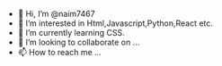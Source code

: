 - 👋 Hi, I’m @naim7467
- 👀 I’m interested in Html,Javascript,Python,React etc.
- 🌱 I’m currently learning CSS.
- 💞️ I’m looking to collaborate on ...
- 📫 How to reach me ...

<!---
naim7467/naim7467 is a ✨ special ✨ repository because its `README.md` (this file) appears on your GitHub profile.
You can click the Preview link to take a look at your changes.
--->
